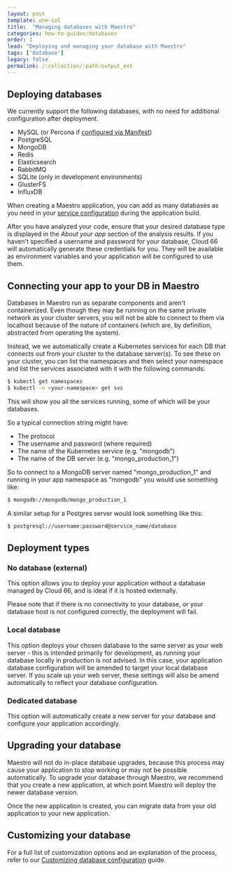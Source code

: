 ```yaml
---
layout: post
template: one-col
title:  "Managing databases with Maestro"
categories: how-to-guides/databases
order: 1
lead: "Deploying and managing your database with Maestro"
tags: ['database']
legacy: false
permalink: /:collection/:path:output_ext
---
```


## Deploying databases

We currently support the following databases, with no need for additional configuration after deployment.

* MySQL (or Percona if [configured via Manifest](/{{page.collection}}/how-to-guides/deployment/building-a-manifest-file.html#mysql))
* PostgreSQL
* MongoDB
* Redis
* Elasticsearch
* RabbitMQ
* SQLite (only in development environments)
* GlusterFS
* InfluxDB

When creating a Maestro application, you can add as many databases as you need in your [service configuration](/maestro/how-to-guides/deployment/docker-service-configuration.html#database-configurations) during the application build. 

After you have analyzed your code, ensure that your desired database type is displayed in the _About your app_ section of the analysis results. If you haven't specified a username and password for your database, Cloud 66 will automatically generate these credentials for you. They will be available as environment variables and your application will be configured to use them.

## Connecting your app to your DB in Maestro

Databases in Maestro run as separate components and aren't containerized. Even though they may be running on the same private network as your cluster servers, you will not be able to connect to them via localhost because of the nature of containers (which are, by definition, abstracted from operating the system).

Instead, we we automatically create a Kubernetes services for each DB that connects out from your cluster to the database server(s). To see these on your cluster, you can list the namespaces and then select your namespace and list the services associated with it with the following commands:

```bash
$ kubectl get namespaces
$ kubectl -n <your-namespace> get svc
```

This will show you all the services running, some of which will be your databases. 

So a typical connection string might have: 

- The protocol
- The username and password (where required)
- The name of the Kubernetes service (e.g. "mongodb")
- The name of the DB server (e.g. "mongo_production_1")

So to connect to a MongoDB server named "mongo_production_1" and running in your app namespace as "mongodb" you would use something like:

```bash
$ mongodb://mongodb/mongo_production_1
```

A similar setup for a Postgres server would look something like this:

```bash
$ postgresql://username:password@service_name/database
```

## Deployment types

### No database (external)
This option allows you to deploy your application without a database managed by Cloud 66, and is ideal if it is hosted externally.

Please note that if there is no connectivity to your database, or your database host is not configured correctly, the deployment will fail.

### Local database
This option deploys your chosen database to the same server as your web server - this is intended primarily for development, as running your database locally in production is not advised. In this case, your application database configuration will be amended to target your local database server. If you scale up your web server, these settings will also be amend automatically to reflect your database configuration.

### Dedicated database
This option will automatically create a new server for your database and configure your application accordingly.

## Upgrading your database

Maestro will not do in-place database upgrades, because this process may cause your application to stop working or may not be possible automatically. To upgrade your database through Maestro, we recommend that you create a new application, at which point Maestro will deploy the newer database version.

Once the new application is created, you can migrate data from your old application to your new application.

## Customizing your database

For a full list of customization options and an explanation of the process, refer to our [Customizing database configuration](/maestro/how-to-guides/databases/database-customization.html) guide.
